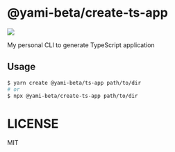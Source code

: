 # @yami-beta/create-ts-app

![](https://github.com/yami-beta/create-ts-app/workflows/ci/badge.svg)

My personal CLI to generate TypeScript application

## Usage

```bash
$ yarn create @yami-beta/ts-app path/to/dir
# or
$ npx @yami-beta/create-ts-app path/to/dir
```

# LICENSE

MIT


